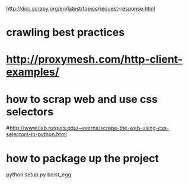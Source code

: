 


http://doc.scrapy.org/en/latest/topics/request-response.html


# crawling best practices
# http://proxymesh.com/http-client-examples/

# how to scrap web and use css selectors
#http://www.ilab.rutgers.edu/~vverna/scrape-the-web-using-css-selectors-in-python.html

# how to package up the project 
python setup.py bdist_egg
